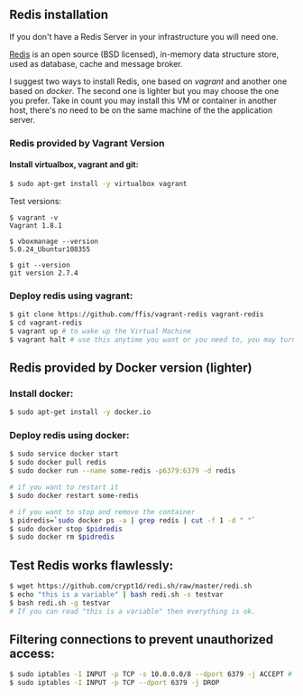 ## Redis installation

If you don't have a Redis Server in your infrastructure you will need one.

[Redis](http://redis.io/) is an open source (BSD licensed), in-memory data
structure store, used as database, cache and message broker.

I suggest two ways to install Redis, one based on *vagrant* and another
one based on *docker*. The second one is lighter but you may choose the
one you prefer. Take in count you may install this VM or container in
another host, there's no need to be on the same machine of the the
application server.


### <a name="redisvagrant"></a> Redis provided by Vagrant Version


#### Install virtualbox, vagrant and git:
```bash
$ sudo apt-get install -y virtualbox vagrant
```

Test versions:

```bash:
$ vagrant -v
Vagrant 1.8.1

$ vboxmanage --version
5.0.24_Ubuntur108355

$ git --version
git version 2.7.4 
```

### Deploy redis using vagrant:
```bash
$ git clone https://github.com/ffis/vagrant-redis vagrant-redis
$ cd vagrant-redis
$ vagrant up # to wake up the Virtual Machine
$ vagrant halt # use this anytime you want or you need to, you may turn it off

```

## <a name="redisdocker"></a> Redis provided by Docker version (lighter)

### Install docker:
```bash
$ sudo apt-get install -y docker.io 
```


### Deploy redis using docker:

```bash
$ sudo service docker start
$ sudo docker pull redis
$ sudo docker run --name some-redis -p6379:6379 -d redis

# if you want to restart it
$ sudo docker restart some-redis

# if you want to stop and remove the container
$ pidredis=`sudo docker ps -a | grep redis | cut -f 1 -d " "`
$ sudo docker stop $pidredis
$ sudo docker rm $pidredis 
```

## <a name="redistest"></a> Test Redis works flawlessly:
```bash
$ wget https://github.com/crypt1d/redi.sh/raw/master/redi.sh
$ echo "this is a variable" | bash redi.sh -s testvar
$ bash redi.sh -g testvar
# If you can read "this is a variable" then everything is ok.
```

## <a name="redisprotect"></a> Filtering connections to prevent unauthorized access:
```bash
$ sudo iptables -I INPUT -p TCP -s 10.0.0.0/8 --dport 6379 -j ACCEPT # configure your ip range
$ sudo iptables -I INPUT -p TCP --dport 6379 -j DROP
```

